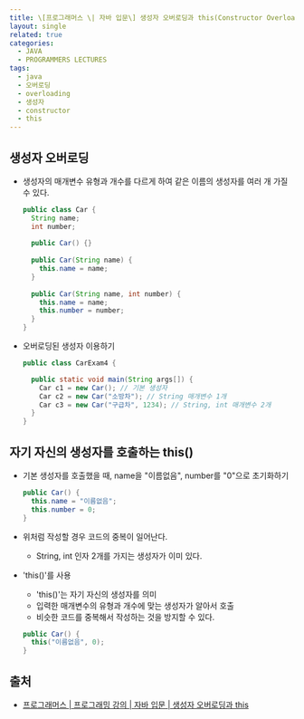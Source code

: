 ```yaml
---
title: \[프로그래머스 \| 자바 입문\] 생성자 오버로딩과 this(Constructor Overloading and this\(\))
layout: single
related: true
categories:
  - JAVA
  - PROGRAMMERS LECTURES
tags:
  - java
  - 오버로딩
  - overloading
  - 생성자
  - constructor
  - this
---
```


## 생성자 오버로딩
- 생성자의 매개변수 유형과 개수를 다르게 하여 같은 이름의 생성자를 여러 개 가질 수 있다.

  ```java
  public class Car {
    String name;
    int number;
    
    public Car() {}
    
    public Car(String name) {
      this.name = name;
    }
    
    public Car(String name, int number) {
      this.name = name;
      this.number = number;
    }
  }
  ```
  
- 오버로딩된 생성자 이용하기

  ```java
  public class CarExam4 {
  
    public static void main(String args[]) {
      Car c1 = new Car(); // 기본 생성자
      Car c2 = new Car("소방차"); // String 매개변수 1개
      Car c3 = new Car("구급차", 1234); // String, int 매개변수 2개
    }
  }
  ```
  
## 자기 자신의 생성자를 호출하는 this()
- 기본 생성자를 호출했을 때, name을 "이름없음", number를 "0"으로 초기화하기

  ```java
  public Car() {
    this.name = "이름없음";
    this.number = 0;
  }
  ```
  
- 위처럼 작성할 경우 코드의 중복이 일어난다.
  - String, int 인자 2개를 가지는 생성자가 이미 있다.
- 'this()'를 사용
  - 'this()'는 자기 자신의 생성자를 의미
  - 입력한 매개변수의 유형과 개수에 맞는 생성자가 알아서 호출
  - 비슷한 코드를 중복해서 작성하는 것을 방지할 수 있다.

  ```java
  public Car() {
    this("이름없음", 0);
  }
  ```

## 출처
- [프로그래머스 \| 프로그래밍 강의 \| 자바 입문 \| 생성자 오버로딩과 this](https://programmers.co.kr/learn/courses/5/lessons/171)
